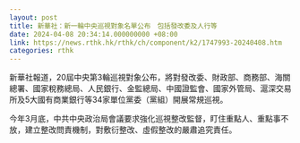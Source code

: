 ```yaml
---
layout: post
title: 新華社：新一輪中央巡視對象名單公布　包括發改委及人行等
date: 2024-04-08 20:34:14.000000000 +08:00
link: https://news.rthk.hk/rthk/ch/component/k2/1747993-20240408.htm
categories: rthk
---
```


新華社報道，20屆中央第3輪巡視對象公布，將對發改委、財政部、商務部、海關總署、國家稅務總局、人民銀行、金監總局、中國證監會、國家外管局、滬深交易所及5大國有商業銀行等34家單位黨委（黨組）開展常規巡視。

今年3月底，中共中央政治局會議要求強化巡視整改監督，盯住重點人、重點事不放，建立整改問責機制，對敷衍整改、虛假整改的嚴肅追究責任。
